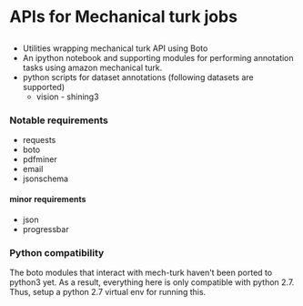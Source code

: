 # APIs for Mechanical turk jobs

## 
* Utilities wrapping mechanical turk API using Boto
* An ipython notebook and supporting modules for performing annotation tasks using amazon mechanical turk.
* python scripts for dataset annotations (following datasets are supported)
  * vision - shining3

### Notable requirements

- requests
- boto
- pdfminer
- email
- jsonschema

#### minor requirements
- json
- progressbar


### Python compatibility
The boto modules that interact with mech-turk haven't been ported to python3 yet. As a result, everything here is only 
compatible with python 2.7. Thus, setup a python 2.7 virtual env for running this.
